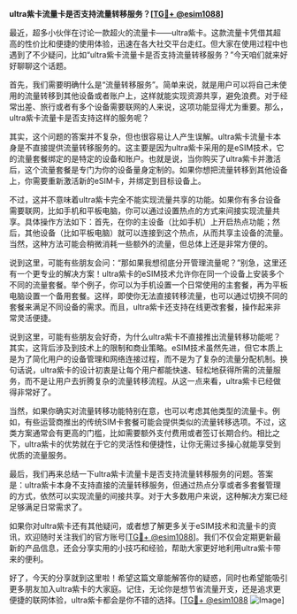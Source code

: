 **ultra紫卡流量卡是否支持流量转移服务？[[TG💪+ @esim1088](https://t.me/s/esim1088)]**

最近，超多小伙伴在讨论一款超火的流量卡——ultra紫卡。这款流量卡凭借其超高的性价比和便捷的使用体验，迅速在各大社交平台走红。但大家在使用过程中也遇到了不少疑问，比如“ultra紫卡流量卡是否支持流量转移服务？”今天咱们就来好好聊聊这个话题。

首先，我们需要明确什么是“流量转移服务”。简单来说，就是用户可以将自己未使用的流量转移到其他设备或者账户上，这样就能实现资源共享，避免浪费。对于经常出差、旅行或者有多个设备需要联网的人来说，这项功能显得尤为重要。那么，ultra紫卡流量卡是否支持这样的服务呢？

其实，这个问题的答案并不复杂，但也很容易让人产生误解。ultra紫卡流量卡本身是不直接提供流量转移服务的。这主要是因为ultra紫卡采用的是eSIM技术，它的流量套餐绑定的是特定的设备和账户。也就是说，当你购买了ultra紫卡并激活后，这个流量套餐是专门为你的设备量身定制的。如果你想把流量转移到其他设备上，你需要重新激活新的eSIM卡，并绑定到目标设备上。

不过，这并不意味着ultra紫卡完全不能实现流量共享的功能。如果你有多台设备需要联网，比如手机和平板电脑，你可以通过设置热点的方式来间接实现流量共享。具体操作方法如下：首先，在你的主设备（比如手机）上开启热点功能；然后，其他设备（比如平板电脑）就可以连接到这个热点，从而共享主设备的流量。当然，这种方法可能会稍微消耗一些额外的流量，但总体上还是非常方便的。

说到这里，可能有些朋友会问：“那如果我想彻底分开管理流量呢？”别急，这里还有一个更专业的解决方案！ultra紫卡的eSIM技术允许你在同一个设备上安装多个不同的流量套餐。举个例子，你可以为手机设置一个日常使用的主套餐，再为平板电脑设置一个备用套餐。这样，即使你无法直接转移流量，也可以通过切换不同的套餐来满足不同设备的需求。而且，ultra紫卡还支持在线更改套餐，操作起来非常灵活便捷。

说到这里，可能有些朋友会好奇，为什么ultra紫卡不直接推出流量转移功能呢？其实，这背后涉及到技术上的限制和商业策略。eSIM技术虽然先进，但它本质上是为了简化用户的设备管理和网络连接过程，而不是为了复杂的流量分配机制。换句话说，ultra紫卡的设计初衷是让每个用户都能快速、轻松地获得所需的流量服务，而不是让用户去折腾复杂的流量转移流程。从这一点来看，ultra紫卡已经做得非常好了。

当然，如果你确实对流量转移功能特别在意，也可以考虑其他类型的流量卡。例如，有些运营商推出的传统SIM卡套餐可能会提供类似的流量转移选项。不过，这类方案通常会有更高的门槛，比如需要额外支付费用或者签订长期合约。相比之下，ultra紫卡的优势就在于它的灵活性和便捷性，让你无需过多操心就能享受到优质的流量服务。

最后，我们再来总结一下ultra紫卡流量卡是否支持流量转移服务的问题。答案是：ultra紫卡本身不支持直接的流量转移服务，但通过热点分享或者多套餐管理的方式，依然可以实现流量的间接共享。对于大多数用户来说，这种解决方案已经足够满足日常需求了。

如果你对ultra紫卡还有其他疑问，或者想了解更多关于eSIM技术和流量卡的资讯，欢迎随时关注我们的官方账号[[TG💪+ @esim1088](https://t.me/s/esim1088)]。我们不仅会定期更新最新的产品信息，还会分享实用的小技巧和经验，帮助大家更好地利用ultra紫卡带来的便利。

好了，今天的分享就到这里啦！希望这篇文章能解答你的疑惑，同时也希望能吸引更多朋友加入ultra紫卡的大家庭。记住，无论你是想节省流量开支，还是追求更便捷的联网体验，ultra紫卡都会是你不错的选择。[[TG💪+ @esim1088](https://t.me/s/esim1088) ![Image](https://i.postimg.cc/4NQfJmqS/Snipaste-2025-05-13-00-14-12.png)]